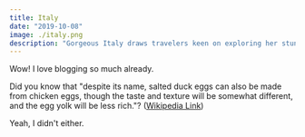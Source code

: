 ```yaml
---
title: Italy
date: "2019-10-08"
image: ./italy.png
description: "Gorgeous Italy draws travelers keen on exploring her stunning scenery, unique culture, and gastronomical delights. With its rich cuisine, this beautiful Mediterranean land offers countless famous and traditional must-eat foods. Here's what you must try..."
---
```


Wow! I love blogging so much already.

Did you know that "despite its name, salted duck eggs can also be made from
chicken eggs, though the taste and texture will be somewhat different, and the
egg yolk will be less rich."?
([Wikipedia Link](http://en.wikipedia.org/wiki/Salted_duck_egg))

Yeah, I didn't either.
